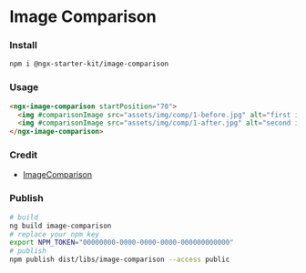 # Image Comparison

### Install

```bash
npm i @ngx-starter-kit/image-comparison
```

### Usage

```html
<ngx-image-comparison startPosition="70">
  <img #comparisonImage src="assets/img/comp/1-before.jpg" alt="first image" data-label="first" />
  <img #comparisonImage src="assets/img/comp/1-after.jpg" alt="second image" data-label="second" />
</ngx-image-comparison>
```

### Credit

- [ImageComparison](https://github.com/M-Ulyanov/ImageComparison)

### Publish

```bash
# build
ng build image-comparison
# replace your npm key
export NPM_TOKEN="00000000-0000-0000-0000-000000000000"
# publish
npm publish dist/libs/image-comparison --access public
```
